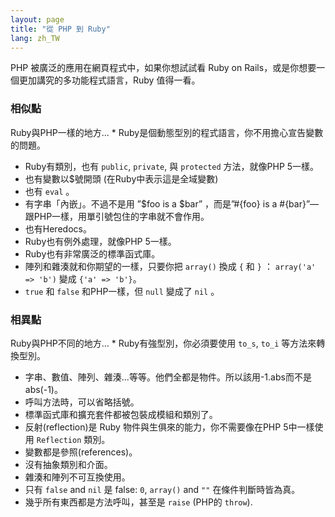 ```yaml
---
layout: page
title: "從 PHP 到 Ruby"
lang: zh_TW
---
```


PHP 被廣泛的應用在網頁程式中，如果你想試試看 Ruby on Rails，或是你想要一個更加講究的多功能程式語言，Ruby 值得一看。

### 相似點

 Ruby與PHP一樣的地方... * Ruby是個動態型別的程式語言，你不用擔心宣告變數的問題。
* Ruby有類別，也有 `public`, `private`, 與 `protected` 方法，就像PHP 5一樣。
* 也有變數以$號開頭 (在Ruby中表示這是全域變數)
* 也有 `eval` 。
* 有字串「內嵌」。不過不是用 ”$foo is a $bar” ，而是”#\{foo} is a
  #\{bar}”—跟PHP一樣，用單引號包住的字串就不會作用。
* 也有Heredocs。
* Ruby也有例外處理，就像PHP 5一樣。
* Ruby也有非常廣泛的標準函式庫。
* 陣列和雜湊就和你期望的一樣，只要你把 `array()` 換成 `{` 和 `}` ： `array('a' => 'b')` 變成
  `{'a' => 'b'}`。
* `true` 和 `false` 和PHP一樣，但 `null` 變成了 `nil` 。

### 相異點

 Ruby與PHP不同的地方... * Ruby有強型別，你必須要使用 `to_s`, `to_i` 等方法來轉換型別。
* 字串、數值、陣列、雜湊...等等。他們全都是物件。所以該用-1.abs而不是abs(-1)。
* 呼叫方法時，可以省略括號。
* 標準函式庫和擴充套件都被包裝成模組和類別了。
* 反射(reflection)是 Ruby 物件與生俱來的能力，你不需要像在PHP 5中一樣使用 `Reflection` 類別。
* 變數都是參照(references)。
* 沒有抽象類別和介面。
* 雜湊和陣列不可互換使用。
* 只有 `false` and `nil` 是 false: `0`, `array()` and `""` 在條件判斷時皆為真。
* 幾乎所有東西都是方法呼叫，甚至是 `raise` (PHP的 `throw`).

